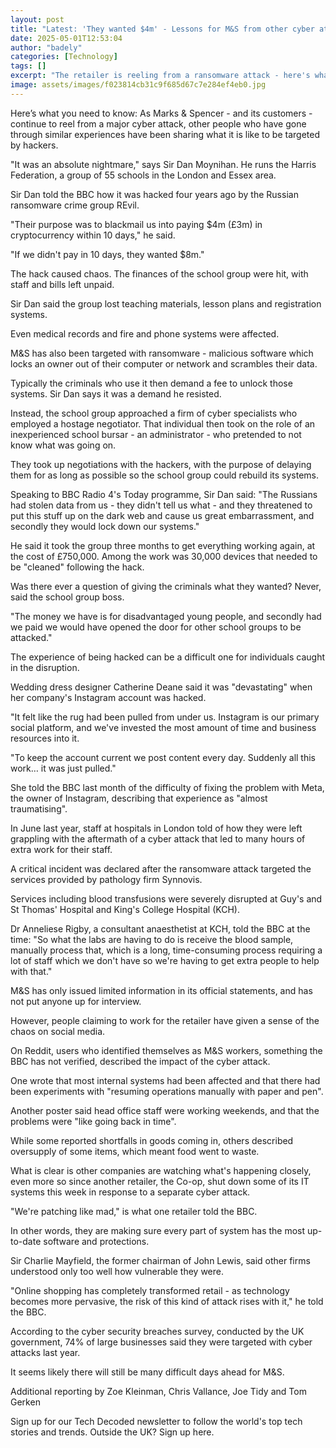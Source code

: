 ```yaml
---
layout: post
title: "Latest: 'They wanted $4m' - Lessons for M&S from other cyber attacks"
date: 2025-05-01T12:53:04
author: "badely"
categories: [Technology]
tags: []
excerpt: "The retailer is reeling from a ransomware attack - here's what other people did when in the same situation."
image: assets/images/f023814cb31c9f685d67c7e284ef4eb0.jpg
---
```


Here’s what you need to know: As Marks & Spencer - and its customers - continue to reel from a major cyber attack, other people who have gone through similar experiences have been sharing what it is like to be targeted by hackers.

"It was an absolute nightmare," says Sir Dan Moynihan. He runs the Harris Federation, a group of 55 schools in the London and Essex area.

Sir Dan told the BBC how it was hacked four years ago by the Russian ransomware crime group REvil.

"Their purpose was to blackmail us into paying $4m (£3m) in cryptocurrency within 10 days," he said.

"If we didn't pay in 10 days, they wanted $8m."

The hack caused chaos. The finances of the school group were hit, with staff and bills left unpaid.

Sir Dan said the group lost teaching materials, lesson plans and registration systems. 

Even medical records and fire and phone systems were affected.

M&S has also been targeted with ransomware - malicious software which locks an owner out of their computer or network and scrambles their data.

Typically the criminals who use it then demand a fee to unlock those systems. Sir Dan says it was a demand he resisted.

Instead, the school group approached a firm of cyber specialists who employed a hostage negotiator. That individual then took on the role of an inexperienced school bursar - an administrator - who pretended to not know what was going on.

They took up negotiations with the hackers, with the purpose of delaying them for as long as possible so the school group could rebuild its systems.

Speaking to BBC Radio 4's Today programme, Sir Dan said: "The Russians had stolen data from us - they didn't tell us what - and they threatened to put this stuff up on the dark web and cause us great embarrassment, and secondly they would lock down our systems."

He said it took the group three months to get everything working again, at the cost of £750,000. Among the work was 30,000 devices that needed to be "cleaned" following the hack.

Was there ever a question of giving the criminals what they wanted? Never, said the school group boss.

"The money we have is for disadvantaged young people, and secondly had we paid we would have opened the door for other school groups to be attacked."

The experience of being hacked can be a difficult one for individuals caught in the disruption.

Wedding dress designer Catherine Deane said it was "devastating" when her company's Instagram account was hacked.

"It felt like the rug had been pulled from under us. Instagram is our primary social platform, and we've invested the most amount of time and business resources into it.

"To keep the account current we post content every day. Suddenly all this work… it was just pulled."

She told the BBC last month of the difficulty of fixing the problem with Meta, the owner of Instagram, describing that experience as "almost traumatising".

In June last year, staff at hospitals in London told of how they were left grappling with the aftermath of a cyber attack that led to many hours of extra work for their staff.

A critical incident was declared after the ransomware attack targeted the services provided by pathology firm Synnovis.

Services including blood transfusions were severely disrupted at Guy's and St Thomas' Hospital and King's College Hospital (KCH).

Dr Anneliese Rigby, a consultant anaesthetist at KCH, told the BBC at the time: "So what the labs are having to do is receive the blood sample, manually process that, which is a long, time-consuming process requiring a lot of staff which we don't have so we're having to get extra people to help with that."

M&S has only issued limited information in its official statements, and has not put anyone up for interview.

However, people claiming to work for the retailer have given a sense of the chaos on social media.

On Reddit, users who identified themselves as M&S workers, something the BBC has not verified, described the impact of the cyber attack.

One wrote that most internal systems had been affected and that there had been experiments with "resuming operations manually with paper and pen".

Another poster said head office staff were working weekends, and that the problems were "like going back in time". 

While some reported shortfalls in goods coming in, others described oversupply of some items, which meant food went to waste.

What is clear is other companies are watching what's happening closely, even more so since another retailer, the Co-op, shut down some of its IT systems this week in response to a separate cyber attack.

"We're patching like mad," is what one retailer told the BBC.

In other words, they are making sure every part of system has the most up-to-date software and protections.

Sir Charlie Mayfield, the former chairman of John Lewis, said other firms understood only too well how vulnerable they were.

"Online shopping has completely transformed retail - as technology becomes more pervasive, the risk of this kind of attack rises with it," he told the BBC.

According to the cyber security breaches survey, conducted by the UK government, 74% of large businesses said they were targeted with cyber attacks last year.

It seems likely there will still be many difficult days ahead for M&S.

Additional reporting by Zoe Kleinman, Chris Vallance, Joe Tidy and Tom Gerken

Sign up for our Tech Decoded newsletter to follow the world's top tech stories and trends. Outside the UK? Sign up here.

